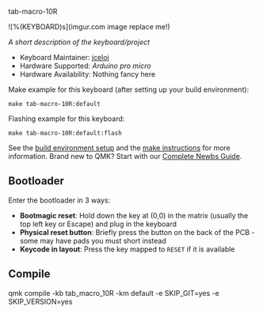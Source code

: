 tab-macro-10R

![%(KEYBOARD)s](imgur.com image replace me!)

*A short description of the keyboard/project*

* Keyboard Maintainer: [jceloi](https://github.com/jceloi)
* Hardware Supported: *Arduino pro micro*
* Hardware Availability: Nothing fancy here

Make example for this keyboard (after setting up your build environment):

    make tab-macro-10R:default

Flashing example for this keyboard:

    make tab-macro-10R:default:flash

See the [build environment setup](https://docs.qmk.fm/#/getting_started_build_tools) and the [make instructions](https://docs.qmk.fm/#/getting_started_make_guide) for more information. Brand new to QMK? Start with our [Complete Newbs Guide](https://docs.qmk.fm/#/newbs).

## Bootloader

Enter the bootloader in 3 ways:

* **Bootmagic reset**: Hold down the key at (0,0) in the matrix (usually the top left key or Escape) and plug in the keyboard
* **Physical reset button**: Briefly press the button on the back of the PCB - some may have pads you must short instead
* **Keycode in layout**: Press the key mapped to `RESET` if it is available

## Compile
qmk compile -kb tab_macro_10R -km default -e SKIP_GIT=yes -e SKIP_VERSION=yes


